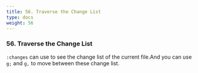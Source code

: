 ```yaml
---
title: 56. Traverse the Change List
type: docs
weight: 56
---
```


### 56. Traverse the Change List

`:changes` can use to see the change list of the current file.And you can use `g;` and `g,` to move between these change list.
